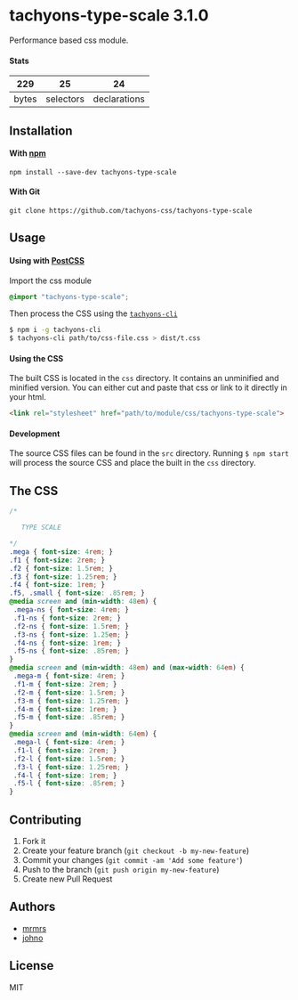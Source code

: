 # tachyons-type-scale 3.1.0

Performance based css module.

#### Stats

229 | 25 | 24
---|---|---
bytes | selectors | declarations

## Installation

#### With [npm](https://npmjs.com)

```
npm install --save-dev tachyons-type-scale
```

#### With Git

```
git clone https://github.com/tachyons-css/tachyons-type-scale
```

## Usage

#### Using with [PostCSS](https://github.com/postcss/postcss)

Import the css module

```css
@import "tachyons-type-scale";
```

Then process the CSS using the [`tachyons-cli`](https://github.com/tachyons-css/tachyons-cli)

```sh
$ npm i -g tachyons-cli
$ tachyons-cli path/to/css-file.css > dist/t.css
```

#### Using the CSS

The built CSS is located in the `css` directory. It contains an unminified and minified version.
You can either cut and paste that css or link to it directly in your html.

```html
<link rel="stylesheet" href="path/to/module/css/tachyons-type-scale">
```

#### Development

The source CSS files can be found in the `src` directory.
Running `$ npm start` will process the source CSS and place the built in the `css` directory.

## The CSS

```css
/*

   TYPE SCALE

*/
.mega { font-size: 4rem; }
.f1 { font-size: 2rem; }
.f2 { font-size: 1.5rem; }
.f3 { font-size: 1.25rem; }
.f4 { font-size: 1rem; }
.f5, .small { font-size: .85rem; }
@media screen and (min-width: 48em) {
 .mega-ns { font-size: 4rem; }
 .f1-ns { font-size: 2rem; }
 .f2-ns { font-size: 1.5rem; }
 .f3-ns { font-size: 1.25em; }
 .f4-ns { font-size: 1rem; }
 .f5-ns { font-size: .85rem; }
}
@media screen and (min-width: 48em) and (max-width: 64em) {
 .mega-m { font-size: 4rem; }
 .f1-m { font-size: 2rem; }
 .f2-m { font-size: 1.5rem; }
 .f3-m { font-size: 1.25rem; }
 .f4-m { font-size: 1rem; }
 .f5-m { font-size: .85rem; }
}
@media screen and (min-width: 64em) {
 .mega-l { font-size: 4rem; }
 .f1-l { font-size: 2rem; }
 .f2-l { font-size: 1.5rem; }
 .f3-l { font-size: 1.25rem; }
 .f4-l { font-size: 1rem; }
 .f5-l { font-size: .85rem; }
}
```

## Contributing

1. Fork it
2. Create your feature branch (`git checkout -b my-new-feature`)
3. Commit your changes (`git commit -am 'Add some feature'`)
4. Push to the branch (`git push origin my-new-feature`)
5. Create new Pull Request

## Authors

* [mrmrs](http://mrmrs.io)
* [johno](http://johnotander.com)

## License

MIT
